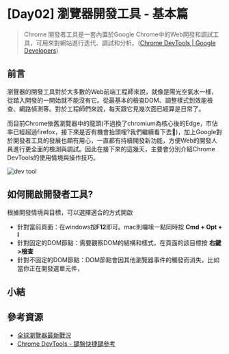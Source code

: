 # [Day02] 瀏覽器開發工具 - 基本篇

> Chrome 開發者工具是一套內置於Google Chrome中的Web開發和調試工具，可用來對網站進行迭代、調試和分析。([Chrome DevTools | Google Developers](https://developers.google.com/web/tools/chrome-devtools))

## 前言

瀏覽器的開發工具對於大多數的Web前端工程師來說，就像是陽光空氣水一樣，從踏入開發的一開始就不能沒有它。從最基本的檢查DOM、調整樣式到效能檢查、網路偵測等。對於工程師們來說，每天跟它見幾次面已經算是日常了。

而目前Chrome依舊瀏覽器中的龍頭(不過換了chromium為核心後的Edge，市佔率已經超過firefox，接下來是否有機會抬頭哩?我們繼續看下去🧐)，加上Google對於開發者工具的發展也頗有用心，一直都有持續開發新功能，方便Web的開發人員進行更全面的檢測與調試。因此在接下來的這幾天，主要會分別介紹Chrome DevTools的使用情境與操作技巧。

![dev tool](https://developers.google.com/web/tools/chrome-devtools/javascript/imgs/open-settings.png?hl=zh-tw)

## 如何開啟開發者工具?
根據開發情境與目標，可以選擇適合的方式開啟
- 針對當前頁面：在windows按**F12**即可。mac則囉嗦一點同時按 **Cmd + Opt + I**
- 針對固定的DOM節點：需要觀察DOM的結構和樣式，在頁面的該目標按 **右鍵>檢查**
- 針對不固定的DOM節點：DOM節點會因其他瀏覽器事件的觸發而消失，比如當你正在開發選單元件，

## 小結

## 參考資源

- [全球瀏覽器最新戰況](http://technews.tw/2020/05/08/the-best-web-browsers-for-android-in-2020/)
- [Chrome DevTools - 鍵盤快捷鍵參考](https://developers.google.com/web/tools/chrome-devtools/shortcuts?hl=zh-tw)
